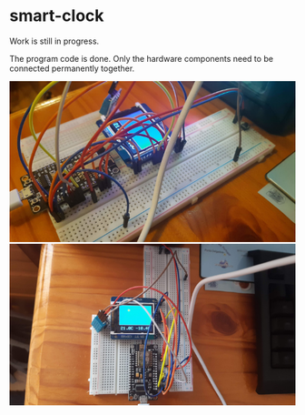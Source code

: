# smart-clock

Work is still in progress.

The program code is done. Only the hardware components need to be connected permanently together.

![](1.jpg)
![](2.jpg)
